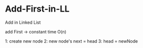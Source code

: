 # Add-First-in-LL

Add in Linked List

add First  -> constant time O(n)

1: create new node
2: new node's next = head
3: head = newNode
